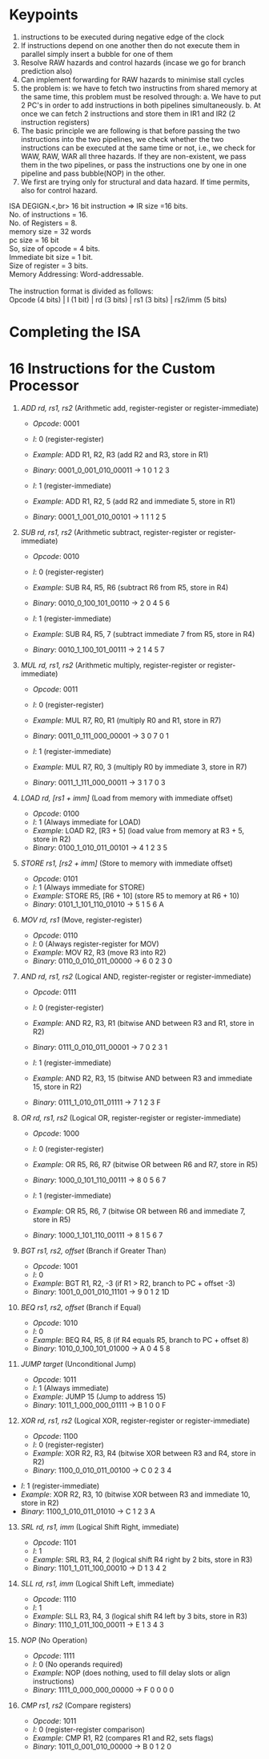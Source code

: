 # Keypoints
1) instructions to be executed during negative edge of the clock
2) If instructions depend on one another then do not execute them in parallel simply insert a bubble for one of them
3) Resolve RAW hazards and control hazards (incase we go for branch prediction also)
4) Can implement forwarding for RAW hazards to minimise stall cycles
5) the problem is: we have to fetch two instructins from shared memory at the same time, this problem must be resolved through:
   a. We have to put 2 PC's in order to add instructions in both pipelines simultaneously.
   b. At once we can fetch 2 instructions and store them in IR1 and IR2 (2 instruction registers)
6) The basic principle we are following is that before passing the two instructions into the two pipelines, we check whether the two instructions can be executed at the same time or not, i.e., we check for WAW, RAW, WAR all three hazards. If they are non-existent, we pass them in the two pipelines, or pass the instructions one by one in one pipeline and pass bubble(NOP) in the other.
7) We first are trying only for structural and data hazard. If time permits, also for control hazard.


ISA DEGIGN.<,br>
16 bit instruction => IR size =16 bits. <br>
No. of instructions = 16. <br>
No. of Registers = 8.<br>
memory size = 32 words<br>
pc size = 16 bit<br>
So, size of opcode = 4 bits.<br>
Immediate bit size = 1 bit.<br>
Size of register = 3 bits.<br>
Memory Addressing: Word-addressable.<br>
<br>
The instruction format is divided as follows: <br>
Opcode (4 bits)	|      I (1 bit)  	|      rd (3 bits)	|    rs1 (3 bits)      |     	rs2/imm (5 bits)

# Completing the ISA
# 16 Instructions for the Custom Processor

1. *ADD rd, rs1, rs2* (Arithmetic add, register-register or register-immediate)
   - *Opcode*: 0001
   - *I*: 0 (register-register)
   - *Example*: ADD R1, R2, R3 (add R2 and R3, store in R1)
   - *Binary*: 0001_0_001_010_00011 → 1 0 1 2 3
   
   - *I*: 1 (register-immediate)
   - *Example*: ADD R1, R2, 5 (add R2 and immediate 5, store in R1)
   - *Binary*: 0001_1_001_010_00101 → 1 1 1 2 5

2. *SUB rd, rs1, rs2* (Arithmetic subtract, register-register or register-immediate)
   - *Opcode*: 0010
   - *I*: 0 (register-register)
   - *Example*: SUB R4, R5, R6 (subtract R6 from R5, store in R4)
   - *Binary*: 0010_0_100_101_00110 → 2 0 4 5 6
   
   - *I*: 1 (register-immediate)
   - *Example*: SUB R4, R5, 7 (subtract immediate 7 from R5, store in R4)
   - *Binary*: 0010_1_100_101_00111 → 2 1 4 5 7

3. *MUL rd, rs1, rs2* (Arithmetic multiply, register-register or register-immediate)
   - *Opcode*: 0011
   - *I*: 0 (register-register)
   - *Example*: MUL R7, R0, R1 (multiply R0 and R1, store in R7)
   - *Binary*: 0011_0_111_000_00001 → 3 0 7 0 1
   
   - *I*: 1 (register-immediate)
   - *Example*: MUL R7, R0, 3 (multiply R0 by immediate 3, store in R7)
   - *Binary*: 0011_1_111_000_00011 → 3 1 7 0 3

4. *LOAD rd, [rs1 + imm]* (Load from memory with immediate offset)
   - *Opcode*: 0100
   - *I*: 1 (Always immediate for LOAD)
   - *Example*: LOAD R2, [R3 + 5] (load value from memory at R3 + 5, store in R2)
   - *Binary*: 0100_1_010_011_00101 → 4 1 2 3 5

5. *STORE rs1, [rs2 + imm]* (Store to memory with immediate offset)
   - *Opcode*: 0101
   - *I*: 1 (Always immediate for STORE)
   - *Example*: STORE R5, [R6 + 10] (store R5 to memory at R6 + 10)
   - *Binary*: 0101_1_101_110_01010 → 5 1 5 6 A

6. *MOV rd, rs1* (Move, register-register)
   - *Opcode*: 0110
   - *I*: 0 (Always register-register for MOV)
   - *Example*: MOV R2, R3 (move R3 into R2)
   - *Binary*: 0110_0_010_011_00000 → 6 0 2 3 0

7. *AND rd, rs1, rs2* (Logical AND, register-register or register-immediate)
   - *Opcode*: 0111
   - *I*: 0 (register-register)
   - *Example*: AND R2, R3, R1 (bitwise AND between R3 and R1, store in R2)
   - *Binary*: 0111_0_010_011_00001 → 7 0 2 3 1
   
   - *I*: 1 (register-immediate)
   - *Example*: AND R2, R3, 15 (bitwise AND between R3 and immediate 15, store in R2)
   - *Binary*: 0111_1_010_011_01111 → 7 1 2 3 F

8. *OR rd, rs1, rs2* (Logical OR, register-register or register-immediate)
   - *Opcode*: 1000
   - *I*: 0 (register-register)
   - *Example*: OR R5, R6, R7 (bitwise OR between R6 and R7, store in R5)
   - *Binary*: 1000_0_101_110_00111 → 8 0 5 6 7
   
   - *I*: 1 (register-immediate)
   - *Example*: OR R5, R6, 7 (bitwise OR between R6 and immediate 7, store in R5)
   - *Binary*: 1000_1_101_110_00111 → 8 1 5 6 7

9. *BGT rs1, rs2, offset* (Branch if Greater Than)
   - *Opcode*: 1001
   - *I*: 0
   - *Example*: BGT R1, R2, -3 (if R1 > R2, branch to PC + offset -3)
   - *Binary*: 1001_0_001_010_11101 → 9 0 1 2 1D

10. *BEQ rs1, rs2, offset* (Branch if Equal)
    - *Opcode*: 1010
    - *I*: 0
    - *Example*: BEQ R4, R5, 8 (if R4 equals R5, branch to PC + offset 8)
    - *Binary*: 1010_0_100_101_01000 → A 0 4 5 8

11. *JUMP target* (Unconditional Jump)
    - *Opcode*: 1011
    - *I*: 1 (Always immediate)
    - *Example*: JUMP 15 (Jump to address 15)
    - *Binary*: 1011_1_000_000_01111 → B 1 0 0 F

12. *XOR rd, rs1, rs2* (Logical XOR, register-register or register-immediate)
    - *Opcode*: 1100
    - *I*: 0 (register-register)
    - *Example*: XOR R2, R3, R4 (bitwise XOR between R3 and R4, store in R2)
    - *Binary*: 1100_0_010_011_00100 → C 0 2 3 4
   
   - *I*: 1 (register-immediate)
   - *Example*: XOR R2, R3, 10 (bitwise XOR between R3 and immediate 10, store in R2)
   - *Binary*: 1100_1_010_011_01010 → C 1 2 3 A

13. *SRL rd, rs1, imm* (Logical Shift Right, immediate)
    - *Opcode*: 1101
    - *I*: 1
    - *Example*: SRL R3, R4, 2 (logical shift R4 right by 2 bits, store in R3)
    - *Binary*: 1101_1_011_100_00010 → D 1 3 4 2

14. *SLL rd, rs1, imm* (Logical Shift Left, immediate)
    - *Opcode*: 1110
    - *I*: 1
    - *Example*: SLL R3, R4, 3 (logical shift R4 left by 3 bits, store in R3)
    - *Binary*: 1110_1_011_100_00011 → E 1 3 4 3
15. *NOP* (No Operation)
    - *Opcode*: 1111
    - *I*: 0 (No operands required)
    - *Example*: NOP (does nothing, used to fill delay slots or align instructions)
    - *Binary*: 1111_0_000_000_00000 → F 0 0 0 0
  
16. *CMP rs1, rs2* (Compare registers)
    - *Opcode*: 1011
    - *I*: 0 (register-register comparison)
    - *Example*: CMP R1, R2 (compares R1 and R2, sets flags)
    - *Binary*: 1011_0_001_010_00000 → B 0 1 2 0
